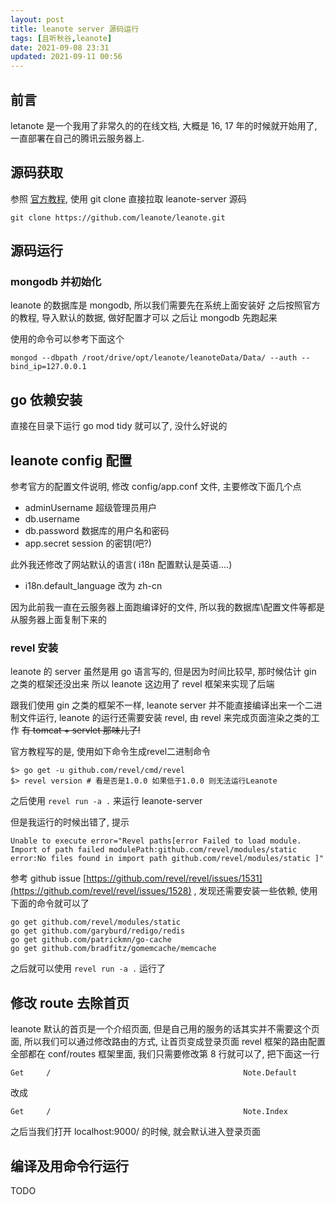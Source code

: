 ```yaml
---
layout: post
title: leanote server 源码运行
tags: [且听秋谷,leanote]
date: 2021-09-08 23:31
updated: 2021-09-11 00:56
---
```

## 前言

letanote 是一个我用了非常久的的在线文档, 大概是 16, 17 年的时候就开始用了, 一直部署在自己的腾讯云服务器上.

## 源码获取
 参照 [官方教程](https://github.com/leanote/leanote/wiki/Leanote-%E6%BA%90%E7%A0%81%E7%89%88%E8%AF%A6%E7%BB%86%E5%AE%89%E8%A3%85%E6%95%99%E7%A8%8B----Mac-and-Linux), 使用 git clone 直接拉取 leanote-server 源码

 ```
 git clone https://github.com/leanote/leanote.git
 ```

## 源码运行
### mongodb 并初始化
leanote 的数据库是 mongodb, 所以我们需要先在系统上面安装好
之后按照官方的教程, 导入默认的数据, 做好配置才可以
之后让 mongodb 先跑起来

使用的命令可以参考下面这个

```shell
mongod --dbpath /root/drive/opt/leanote/leanoteData/Data/ --auth --bind_ip=127.0.0.1
```

## go 依赖安装
直接在目录下运行 go mod tidy 就可以了, 没什么好说的

## leanote config 配置
参考官方的配置文件说明, 修改 config/app.conf 文件, 主要修改下面几个点
 - adminUsername 超级管理员用户
 - db.username
 - db.password 数据库的用户名和密码
 - app.secret session 的密钥(吧?)

此外我还修改了网站默认的语言( i18n 配置默认是英语....)
 - i18n.default_language 改为 zh-cn

因为此前我一直在云服务器上面跑编译好的文件, 所以我的数据库\配置文件等都是从服务器上面复制下来的

### revel 安装
leanote 的 server 虽然是用 go 语言写的, 但是因为时间比较早, 那时候估计 gin 之类的框架还没出来
所以 leanote 这边用了 revel 框架来实现了后端

跟我们使用 gin 之类的框架不一样, leanote server 并不能直接编译出来一个二进制文件运行, leanote 的运行还需要安装 revel, 由 revel 来完成页面渲染之类的工作 ~~有 tomcat + servlet 那味儿了!~~

官方教程写的是, 使用如下命令生成revel二进制命令

```shell
$> go get -u github.com/revel/cmd/revel
$> revel version # 看是否是1.0.0 如果低于1.0.0 则无法运行Leanote
```

之后使用 `revel run -a .` 来运行 leanote-server

但是我运行的时候出错了, 提示

```
Unable to execute error="Revel paths[error Failed to load module.  Import of path failed modulePath:github.com/revel/modules/static error:No files found in import path github.com/revel/modules/static ]"
```

参考 github issue [https://github.com/revel/revel/issues/1531](https://github.com/revel/revel/issues/1528) , 发现还需要安装一些依赖, 使用下面的命令就可以了

```
go get github.com/revel/modules/static
go get github.com/garyburd/redigo/redis
go get github.com/patrickmn/go-cache
go get github.com/bradfitz/gomemcache/memcache
```

之后就可以使用 `revel run -a .` 运行了

## 修改 route 去除首页
leanote 默认的首页是一个介绍页面, 但是自己用的服务的话其实并不需要这个页面, 所以我们可以通过修改路由的方式, 让首页变成登录页面
revel 框架的路由配置全部都在 conf/routes 框架里面, 我们只需要修改第 8 行就可以了, 把下面这一行

```
Get 	/											Note.Default
```

改成 

```
Get 	/											Note.Index
```

之后当我们打开 localhost:9000/ 的时候, 就会默认进入登录页面

## 编译及用命令行运行
TODO
